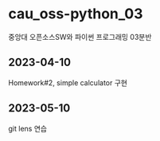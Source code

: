 # cau_oss-python_03
중앙대 오픈소스SW와 파이썬 프로그래밍 03분반 

## 2023-04-10
Homework#2, simple calculator 구현

## 2023-05-10 
git lens 연습
